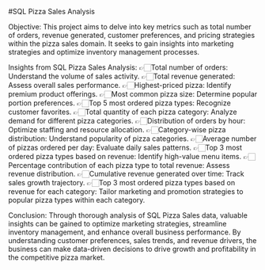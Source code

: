 #SQL Pizza Sales Analysis 

Objective:
This project aims to delve into key metrics such as total number of orders, revenue generated, 
customer preferences, and pricing strategies within the pizza sales domain. It seeks to gain 
insights into marketing strategies and optimize inventory management processes.

Insights from SQL Pizza Sales Analysis:
👉🏻Total number of orders: Understand the volume of sales activity.
👉🏻Total revenue generated: Assess overall sales performance.
👉🏻Highest-priced pizza: Identify premium product offerings.
👉🏻Most common pizza size: Determine popular portion preferences.
👉🏻Top 5 most ordered pizza types: Recognize customer favorites.
👉🏻Total quantity of each pizza category: Analyze demand for different pizza categories.
👉🏻Distribution of orders by hour: Optimize staffing and resource allocation.
👉🏻Category-wise pizza distribution: Understand popularity of pizza categories.
👉🏻Average number of pizzas ordered per day: Evaluate daily sales patterns.
👉🏻Top 3 most ordered pizza types based on revenue: Identify high-value menu items.
👉🏻Percentage contribution of each pizza type to total revenue: Assess revenue distribution.
👉🏻Cumulative revenue generated over time: Track sales growth trajectory.
👉🏻Top 3 most ordered pizza types based on revenue for each category: Tailor marketing 
  and promotion strategies to popular pizza types within each category.

Conclusion:
Through thorough analysis of SQL Pizza Sales data, valuable insights can be gained to 
optimize marketing strategies, streamline inventory management, and enhance overall 
business performance. By understanding customer preferences, sales trends, and revenue 
drivers, the business can make data-driven decisions to drive growth and profitability 
in the competitive pizza market.
